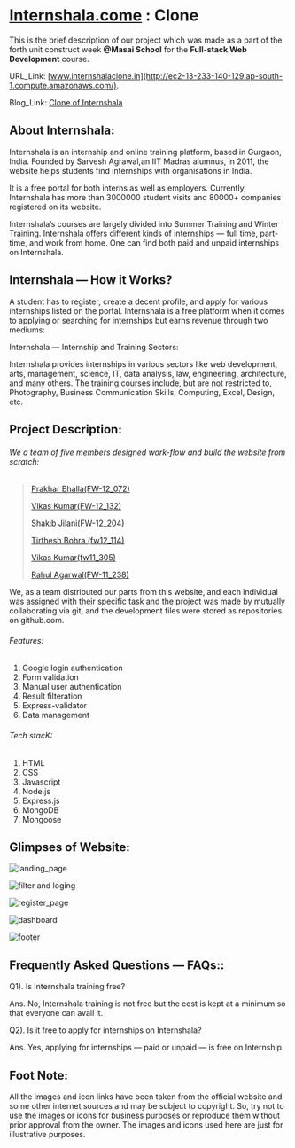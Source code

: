 # [Internshala.come](https://internshala.com/) : Clone

This is the brief description of our project which was made as a part of the forth unit 
construct week **@Masai School** for the **Full-stack Web Development** course.

URL_Link: [www.internshalaclone.in](http://ec2-13-233-140-129.ap-south-1.compute.amazonaws.com/).

Blog_Link: [Clone of Internshala](https://medium.com/@agarwalr327/internshala-clone-87da8af02843)

## About Internshala:

Internshala is an internship and online training platform, based in Gurgaon,
India. Founded by Sarvesh Agrawal,an IIT Madras alumnus, in 2011, the website 
helps students find internships with organisations in India.

It is a free portal for both interns as well as employers. Currently, Internshala 
has more than 3000000 student visits and 80000+ companies registered on its website.

Internshala’s courses are largely divided into Summer Training and Winter Training. 
Internshala offers different kinds of internships — full time, part-time, and work from home.
One can find both paid and unpaid internships on Internshala.

## Internshala — How it Works?

A student has to register, create a decent profile, and apply for various internships listed on the portal. 
Internshala is a free platform when it comes to applying or searching for internships but earns revenue through two mediums:

Internshala — Internship and Training Sectors:

Internshala provides internships in various sectors like web development, arts, management, 
science, IT, data analysis, law, engineering, architecture, and many others. 
The training courses include, but are not restricted to, Photography, Business Communication Skills, Computing, Excel, Design, etc.

## Project Description:

###### We a team of five members designed work-flow and build the website from scratch: 

> [Prakhar Bhalla(FW-12_072)](https://www.linkedin.com/in/prakhar-bhalla-a4a476155)
> 
> [Vikas Kumar(FW-12_132)](https://www.linkedin.com/in/vikas-kumar39/)
> 
> [Shakib Jilani(FW-12_204)](https://www.linkedin.com/in/shakib-jilani/)
> 
> [Tirthesh Bohra (fw12_114)](https://www.linkedin.com/in/tirtheshbohra/)
> 
> [Vikas Kumar(fw11_305)](https://www.linkedin.com/in/vikas-820001201/)
> 
> [Rahul Agarwal(FW-11_238)](https://www.linkedin.com/in/rahul-agarwal-17a24812b/)

We, as a team distributed our parts from this website, and each individual was assigned with their specific
task and the project was made by mutually collaborating via git, and the development files were stored as repositories on github.com.

###### Features:

1. Google login authentication
2. Form validation
3. Manual user authentication
4. Result filteration
5. Express-validator
5. Data management

###### Tech stacK:

1. HTML
2. CSS 
3. Javascript
4. Node.js
5. Express.js
4. MongoDB
5. Mongoose

## Glimpses of Website:

![landing_page](https://user-images.githubusercontent.com/91534659/147224823-7e6d3ca7-85f0-4de3-acf2-12c1d687a2ea.png)


![filter and loging](https://user-images.githubusercontent.com/91534659/147224895-ae9a16c4-40bf-4a7b-8c62-067b07c71e2a.png)

![register_page](https://user-images.githubusercontent.com/91534659/147224966-9c43850f-4a82-4469-b3c3-193d491ee7fa.png)

![dashboard](https://user-images.githubusercontent.com/91534659/147225066-7993edf9-196e-402e-8411-1331aa2d0cf3.png)

![footer](https://user-images.githubusercontent.com/91534659/147225104-73d640d8-bdc7-4842-a491-c51a88bd2def.png)


## Frequently Asked Questions — FAQs::

Q1). Is Internshala training free?

Ans. No, Internshala training is not free but the cost is kept at a minimum so that everyone can avail it.

Q2). Is it free to apply for internships on Internshala?

Ans. Yes, applying for internships — paid or unpaid — is free on Internship.


## Foot Note: 
All the images and icon links have been taken from the official website and some other 
internet sources and may be subject to copyright. So, try not to use the images or icons
for business purposes or reproduce them without prior approval from the owner. 
The images and icons used here are just for illustrative purposes.

